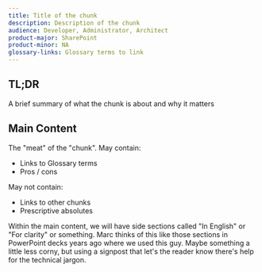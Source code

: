 ```yaml
---
title: Title of the chunk
description: Description of the chunk
audience: Developer, Administrator, Architect
product-major: SharePoint
product-minor: NA
glossary-links: Glossary terms to link
---
```

 
## TL;DR
A brief summary of what the chunk is about and why it matters
 
## Main Content
 
The "meat" of the "chunk".
May contain:
* Links to Glossary terms
* Pros / cons
 
May not contain:
* Links to other chunks
* Prescriptive absolutes
 
Within the main content, we will have side sections called "In English" or "For clarity" or something. Marc thinks of this like those sections in PowerPoint decks years ago where we used this guy. Maybe something a little less corny, but using a signpost that let's the reader know there's help for the technical jargon.
